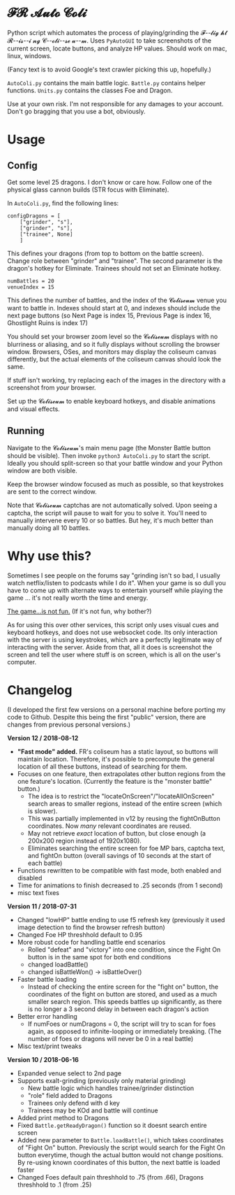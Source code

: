 # 𝓕𝓡 𝓐𝓾𝓽𝓸 𝓒𝓸𝓵𝓲

Python script which automates the process of playing/grinding the 𝓕--𝓵𝓲𝓰 𝓱𝓽 𝓡--𝓲𝓼--𝓲 𝓷𝓰 𝓒--𝓸𝓵𝓲--𝓼𝓮  𝓾--𝓶. Uses `PyAutoGUI` to take screenshots of the current screen, locate buttons, and analyze HP values. Should work on mac, linux, windows.

(Fancy text is to avoid Google's text crawler picking this up, hopefully.)

`AutoColi.py` contains the main battle logic. `Battle.py` contains helper functions. `Units.py` contains the classes Foe and Dragon. 

Use at your own risk. I'm not responsible for any damages to your account. Don't go bragging that you use a bot, obviously.

# Usage

## Config

Get some level 25 dragons. I don't know or care how. Follow one of the physical glass cannon builds (STR focus with Eliminate).

In `AutoColi.py`, find the following lines:

```
configDragons = [
    ["grinder", "s"],
    ["grinder", "s"],
    ["trainee", None]
    ]
```

This defines your dragons (from top to bottom on the battle screen). Change role between "grinder" and "trainee". The second parameter is the dragon's hotkey for Eliminate. Trainees should not set an Eliminate hotkey. 

```
numBattles = 20
venueIndex = 15
```

This defines the number of battles, and the index of the 𝓒𝓸𝓵𝓲𝓼𝓮𝓾𝓶 venue you want to battle in. Indexes should start at 0, and indexes should include the next page buttons (so Next Page is index 15, Previous Page is index 16, Ghostlight Ruins is index 17)

You should set your browser zoom level so the 𝓒𝓸𝓵𝓲𝓼𝓮𝓾𝓶 displays with no blurriness or aliasing, and so it fully displays without scrolling the browser window. Browsers, OSes, and monitors may display the coliseum canvas differently, but the actual elements of the coliseum canvas should look the same. 

If stuff isn't working, try replacing each of the images in the directory with a screenshot from _your_ browser. 

Set up the 𝓒𝓸𝓵𝓲𝓼𝓮𝓾𝓶 to enable keyboard hotkeys, and disable animations and visual effects.

## Running

Navigate to the 𝓒𝓸𝓵𝓲𝓼𝓮𝓾𝓶's main menu page (the Monster Battle button should be visible). Then invoke `python3 AutoColi.py` to start the script. Ideally you should split-screen so that your battle window and your Python window are both visible.

Keep the browser window focused as much as possible, so that keystrokes are sent to the correct window.

Note that 𝓒𝓸𝓵𝓲𝓼𝓮𝓾𝓶 captchas are not automatically solved. Upon seeing a captcha, the script will pause to wait for you to solve it. You'll need to manually intervene every 10 or so battles. But hey, it's much better than manually doing all 10 battles.

# Why use this?

Sometimes I see people on the forums say "grinding isn't so bad, I usually watch netflix/listen to podcasts while I do it". When your game is so dull you have to come up with alternate ways to entertain yourself while playing the game ... it's not really worth the time and energy.

[The game...is not fun.](https://www.youtube.com/watch?v=RphXjirD9p4) (If it's not fun, why bother?)

As for using this over other services, this script only uses visual cues and keyboard hotkeys, and does not use websocket code. Its only interaction with the server is using keystrokes, which are a perfectly legitimate way of interacting with the server. Aside from that, all it does is screenshot the screen and tell the user where stuff is on screen, which is all on the user's computer.

# Changelog

(I developed the first few versions on a personal machine before porting my code to Github. Despite this being the first "public" version, there are changes from previous personal versions.)

**Version 12 / 2018-08-12**

* **"Fast mode" added.** FR's coliseum has a static layout, so buttons will maintain location. Therefore, it's possible to precompute the general location of all these buttons, instead of searching for them.
 * Focuses on one feature, then extrapolates other button regions from the one feature's location. (Currently the feature is the "monster battle" button.)
    * The idea is to restrict the "locateOnScreen"/"locateAllOnScreen" search areas to smaller regions, instead of the entire screen (which is slower).
    * This was partially implemented in v12 by reusing the fightOnButton coordinates. Now _many_ relevant coordinates are reused.
    * May not retrieve _exact_ location of button, but close enough (a 200x200 region instead of 1920x1080).
    * Eliminates searching the entire screen for foe MP bars, captcha text, and fightOn button (overall savings of 10 seconds at the start of each battle)
* Functions rewritten to be compatible with fast mode, both enabled and disabled
* Time for animations to finish decreased to .25 seconds (from 1 second)
* misc text fixes

**Version 11 / 2018-07-31**
* Changed "lowHP" battle ending to use f5 refresh key (previously it used image detection to find the browser refresh button)
* Changed Foe HP threshhold default to 0.95
* More robust code for handling battle end scenarios
    * Rolled "defeat" and "victory" into one condition, since the Fight On button is in the same spot for both end conditions
    * changed loadBattle()
    * changed isBattleWon() -> isBattleOver()
* Faster battle loading
    * Instead of checking the entire screen for the "fight on" button, the coordinates of the fight on button are stored, and used as a much smaller search region. This speeds battles up significantly, as there is no longer a 3 second delay in between each dragon's action
* Better error handling
    * If numFoes or numDragons = 0, the script will try to scan for foes again, as opposed to infinite-looping or immediately breaking. (The number of foes or dragons will never be 0 in a real battle)
* Misc text/print tweaks

**Version 10 / 2018-06-16** 
* Expanded venue select to 2nd page
* Supports exalt-grinding (previously only material grinding)
    * New battle logic which handles trainee/grinder distinction
    * "role" field added to Dragons
    * Trainees only defend with d key
    * Trainees may be KOd and battle will continue
* Added print method to Dragons
* Fixed `Battle.getReadyDragon()` function so it doesnt search entire screen
* Added new parameter to `Battle.loadBattle()`, which takes coordinates of "Fight On" button. Previously the script would search for the Fight On button everytime, though the actual button would not change positions. By re-using known coordinates of this button, the next battle is loaded faster
* Changed Foes default pain threshhold to .75 (from .66), Dragons threshhold to .1 (from .25)
